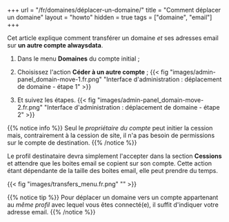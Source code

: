 +++
url = "/fr/domaines/déplacer-un-domaine/"
title = "Comment déplacer un domaine"
layout = "howto"
hidden = true
tags = ["domaine", "email"]
+++

Cet article explique comment transférer un domaine _et_ ses adresses email sur **un autre compte alwaysdata**.

1. Dans le menu **Domaines** du compte initial ;

2. Choisissez l'action **Céder à un autre compte** ;
{{< fig "images/admin-panel_domain-move-1.fr.png" "Interface d'administration : déplacement de domaine - étape 1" >}}
3. Et suivez les étapes.
{{< fig "images/admin-panel_domain-move-2.fr.png" "Interface d'administration : déplacement de domaine - étape 2" >}}

{{% notice info %}}
Seul le _propriétaire du compte_ peut initier la cession mais, contrairement à la cession de site, il n'a pas besoin de permissions sur le compte de destination.
{{% /notice %}}

Le profil destinataire devra simplement l'accepter dans la section **Cessions** et attendre que les boites email se copient sur son compte. Cette action étant dépendante de la taille des boites email, elle peut prendre du temps.

{{< fig "images/transfers_menu.fr.png" "" >}}

{{% notice tip %}}
Pour déplacer un domaine vers un compte appartenant au *même profil* avec lequel vous êtes connecté(e), il suffit d'indiquer votre adresse email.
{{% /notice %}}
